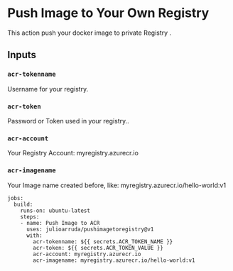 # Push Image to Your Own Registry

This action push your docker image to private Registry .

## Inputs

### `acr-tokenname`
Username for your registry.

### `acr-token`
Password or Token used in your registry..

### `acr-account`
Your Registry Account: myregistry.azurecr.io

### `acr-imagename`
Your Image name created before, like: myregistry.azurecr.io/hello-world:v1


```
jobs:
  build:
    runs-on: ubuntu-latest
    steps:
    - name: Push Image to ACR
      uses: julioarruda/pushimagetoregistry@v1
      with:
        acr-tokenname: ${{ secrets.ACR_TOKEN_NAME }}
        acr-token: ${{ secrets.ACR_TOKEN_VALUE }}
        acr-account: myregistry.azurecr.io
        acr-imagename: myregistry.azurecr.io/hello-world:v1

```